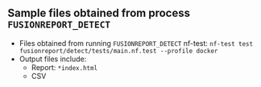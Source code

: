 ## Sample files obtained from process `FUSIONREPORT_DETECT`
- Files obtained from running `FUSIONREPORT_DETECT` nf-test: `nf-test test fusionreport/detect/tests/main.nf.test --profile docker `
- Output files include:
  - Report: `*index.html`
  - CSV
